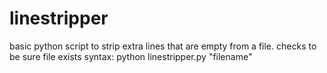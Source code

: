 # linestripper
basic python script to strip extra lines that are empty from a file.
checks to be sure file exists
syntax: python linestripper.py "filename"
